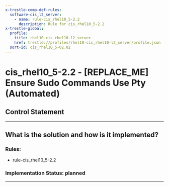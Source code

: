 ```yaml
---
x-trestle-comp-def-rules:
  software-cis_l2_server:
    - name: rule-cis_rhel10_5-2.2
      description: Rule for cis_rhel10_5-2.2
x-trestle-global:
  profile:
    title: rhel10-cis_rhel10-l2_server
    href: trestle://profiles/rhel10-cis_rhel10-l2_server/profile.json
  sort-id: cis_rhel10_5-02.02
---
```


# cis_rhel10_5-2.2 - \[REPLACE_ME\] Ensure Sudo Commands Use Pty (Automated)

## Control Statement

______________________________________________________________________

## What is the solution and how is it implemented?

<!-- For implementation status enter one of: implemented, partial, planned, alternative, not-applicable -->

<!-- Note that the list of rules under ### Rules: is read-only and changes will not be captured after assembly to JSON -->

<!-- Add control implementation description here for control: cis_rhel10_5-2.2 -->

### Rules:

  - rule-cis_rhel10_5-2.2

### Implementation Status: planned

______________________________________________________________________
